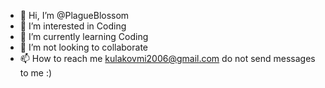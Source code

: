 - 👋 Hi, I’m @PlagueBlossom
- 👀 I’m interested in Coding
- 🌱 I’m currently learning Coding
- 💞️ I’m not looking to collaborate
- 📫 How to reach me kulakovmi2006@gmail.com do not send messages to me :)

<!---
PlagueBlossom/PlagueBlossom is a ✨ special ✨ repository because its `README.md` (this file) appears on your GitHub profile.
You can click the Preview link to take a look at your changes.
--->
